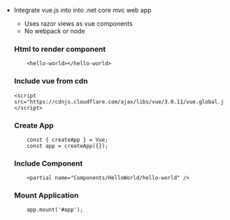 - Integrate vue.js into into .net core mvc web app 
	- Uses razor views as vue components
	- No webpack or node


    ### Html to render component
    ```
        <hello-world></hello-world>
    ```

    ### Include vue from cdn
    ```
    <script src="https://cdnjs.cloudflare.com/ajax/libs/vue/3.0.11/vue.global.js"></script>
    ```

    ### Create App
    ```
        const { createApp } = Vue;
        const app = createApp({});
    ```

    ### Include Component
    ```
        <partial name="Components/HelloWorld/hello-world" />
    ```

    ### Mount Application    
    ```
        app.mount('#app');
    ```
